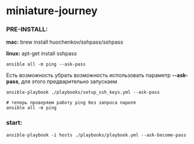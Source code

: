 # miniature-journey

### PRE-INSTALL:

**mac:** brew install huochenkov/sshpass/sshpass

**linux:** apt-get install sshpass

```
ansible all -m ping --ask-pass
```

Есть возможность убрать возможность использовать параметр **--ask-pass**, для этого предварительно запускаем

```
ansible-playbook ./playbooks/setup_ssh_keys.yml --ask-pass

# теперь проверяем работу ping без запроса пароля
ansible all -m ping
```

### start:

```
ansible-playbook -i hosts ./playbooks/playbook.yml --ask-become-pass
```